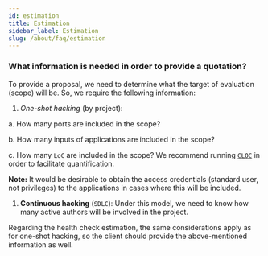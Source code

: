```yaml
---
id: estimation
title: Estimation
sidebar_label: Estimation
slug: /about/faq/estimation
---
```


### What information is needed in order to provide a quotation?

To provide a proposal,
we need to determine
what the target of evaluation (scope) will be.
So,
we require the following information:

1. *One-shot hacking* (by project):

  a. How many ports are included in the scope?

  b. How many inputs of applications
  are included in the scope?

  c. How many `LoC` are included in the scope?
  We recommend running
  [`CLOC`](https://github.com/AlDanial/cloc)
  in order to facilitate quantification.

**Note:**
It would be desirable to obtain
the access credentials
(standard user, not privileges)
to the applications in cases
where this will be included.

1. **Continuous hacking** (`SDLC`):
Under this model,
we need to know how many active authors
will be involved in the project.

Regarding the health check estimation,
the same considerations apply
as for one-shot hacking,
so the client should provide
the above-mentioned information as well.
